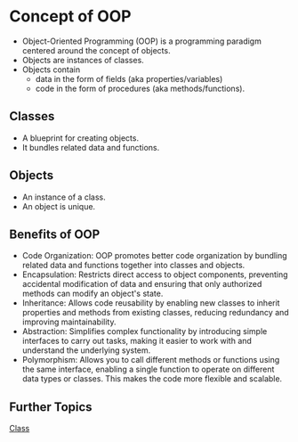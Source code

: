 # Concept of OOP

- Object-Oriented Programming (OOP) is a programming paradigm centered around the concept of objects.
- Objects are instances of classes.
- Objects contain
  - data in the form of fields (aka properties/variables)
  - code in the form of procedures (aka methods/functions).

## Classes

- A blueprint for creating objects.
- It bundles related data and functions.

## Objects

- An instance of a class.
- An object is unique.

## Benefits of OOP

- Code Organization: OOP promotes better code organization by bundling related data and functions together into classes and objects.
- Encapsulation: Restricts direct access to object components, preventing accidental modification of data and ensuring that only authorized methods can modify an object's state.
- Inheritance: Allows code reusability by enabling new classes to inherit properties and methods from existing classes, reducing redundancy and improving maintainability.
- Abstraction: Simplifies complex functionality by introducing simple interfaces to carry out tasks, making it easier to work with and understand the underlying system.
- Polymorphism: Allows you to call different methods or functions using the same interface, enabling a single function to operate on different data types or classes. This makes the code more flexible and scalable.

## Further Topics

[Class](./class/)
